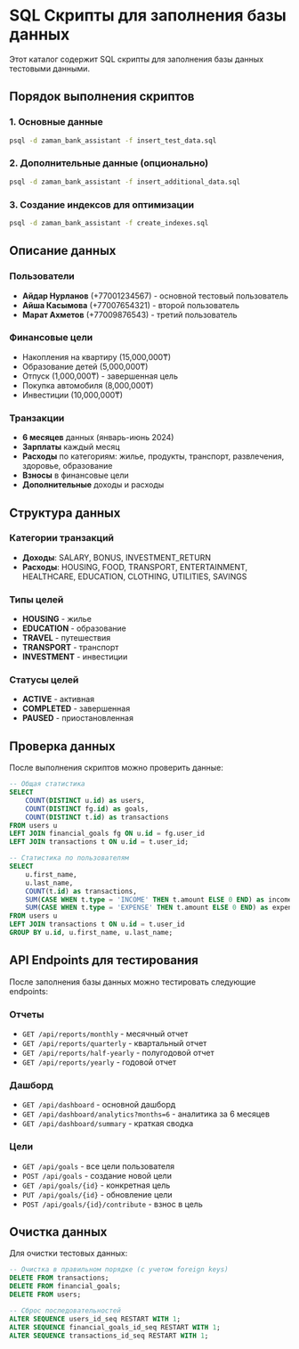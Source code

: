 # SQL Скрипты для заполнения базы данных

Этот каталог содержит SQL скрипты для заполнения базы данных тестовыми данными.

## Порядок выполнения скриптов

### 1. Основные данные
```bash
psql -d zaman_bank_assistant -f insert_test_data.sql
```

### 2. Дополнительные данные (опционально)
```bash
psql -d zaman_bank_assistant -f insert_additional_data.sql
```

### 3. Создание индексов для оптимизации
```bash
psql -d zaman_bank_assistant -f create_indexes.sql
```

## Описание данных

### Пользователи
- **Айдар Нурланов** (+77001234567) - основной тестовый пользователь
- **Айша Касымова** (+77007654321) - второй пользователь
- **Марат Ахметов** (+77009876543) - третий пользователь

### Финансовые цели
- Накопления на квартиру (15,000,000₸)
- Образование детей (5,000,000₸)
- Отпуск (1,000,000₸) - завершенная цель
- Покупка автомобиля (8,000,000₸)
- Инвестиции (10,000,000₸)

### Транзакции
- **6 месяцев** данных (январь-июнь 2024)
- **Зарплаты** каждый месяц
- **Расходы** по категориям: жилье, продукты, транспорт, развлечения, здоровье, образование
- **Взносы** в финансовые цели
- **Дополнительные** доходы и расходы

## Структура данных

### Категории транзакций
- **Доходы**: SALARY, BONUS, INVESTMENT_RETURN
- **Расходы**: HOUSING, FOOD, TRANSPORT, ENTERTAINMENT, HEALTHCARE, EDUCATION, CLOTHING, UTILITIES, SAVINGS

### Типы целей
- **HOUSING** - жилье
- **EDUCATION** - образование
- **TRAVEL** - путешествия
- **TRANSPORT** - транспорт
- **INVESTMENT** - инвестиции

### Статусы целей
- **ACTIVE** - активная
- **COMPLETED** - завершенная
- **PAUSED** - приостановленная

## Проверка данных

После выполнения скриптов можно проверить данные:

```sql
-- Общая статистика
SELECT 
    COUNT(DISTINCT u.id) as users,
    COUNT(DISTINCT fg.id) as goals,
    COUNT(DISTINCT t.id) as transactions
FROM users u
LEFT JOIN financial_goals fg ON u.id = fg.user_id
LEFT JOIN transactions t ON u.id = t.user_id;

-- Статистика по пользователям
SELECT 
    u.first_name,
    u.last_name,
    COUNT(t.id) as transactions,
    SUM(CASE WHEN t.type = 'INCOME' THEN t.amount ELSE 0 END) as income,
    SUM(CASE WHEN t.type = 'EXPENSE' THEN t.amount ELSE 0 END) as expenses
FROM users u
LEFT JOIN transactions t ON u.id = t.user_id
GROUP BY u.id, u.first_name, u.last_name;
```

## API Endpoints для тестирования

После заполнения базы данных можно тестировать следующие endpoints:

### Отчеты
- `GET /api/reports/monthly` - месячный отчет
- `GET /api/reports/quarterly` - квартальный отчет
- `GET /api/reports/half-yearly` - полугодовой отчет
- `GET /api/reports/yearly` - годовой отчет

### Дашборд
- `GET /api/dashboard` - основной дашборд
- `GET /api/dashboard/analytics?months=6` - аналитика за 6 месяцев
- `GET /api/dashboard/summary` - краткая сводка

### Цели
- `GET /api/goals` - все цели пользователя
- `POST /api/goals` - создание новой цели
- `GET /api/goals/{id}` - конкретная цель
- `PUT /api/goals/{id}` - обновление цели
- `POST /api/goals/{id}/contribute` - взнос в цель

## Очистка данных

Для очистки тестовых данных:

```sql
-- Очистка в правильном порядке (с учетом foreign keys)
DELETE FROM transactions;
DELETE FROM financial_goals;
DELETE FROM users;

-- Сброс последовательностей
ALTER SEQUENCE users_id_seq RESTART WITH 1;
ALTER SEQUENCE financial_goals_id_seq RESTART WITH 1;
ALTER SEQUENCE transactions_id_seq RESTART WITH 1;
```
